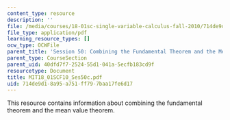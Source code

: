 ```yaml
---
content_type: resource
description: ''
file: /media/courses/18-01sc-single-variable-calculus-fall-2010/714de9d18a95a751ff797baa17fe6d17_MIT18_01SCF10_Ses50c.pdf
file_type: application/pdf
learning_resource_types: []
ocw_type: OCWFile
parent_title: 'Session 50: Combining the Fundamental Theorem and the Mean Value Theorem'
parent_type: CourseSection
parent_uid: 40dfd7f7-2524-55d1-041a-5ecfb183cd9f
resourcetype: Document
title: MIT18_01SCF10_Ses50c.pdf
uid: 714de9d1-8a95-a751-ff79-7baa17fe6d17
---
```

This resource contains information about combining the fundamental theorem and the mean value theorem.